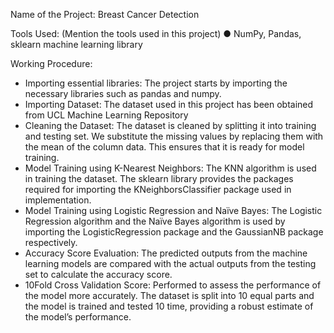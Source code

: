 Name of the Project: Breast Cancer Detection

Tools Used: (Mention the tools used in this project)
● NumPy, Pandas, sklearn machine learning library

Working Procedure:
- Importing essential libraries: The project starts by importing the necessary libraries such as
pandas and numpy.
- Importing Dataset: The dataset used in this project has been obtained from UCL Machine
Learning Repository
- Cleaning the Dataset: The dataset is cleaned by splitting it into training and testing set. We
substitute the missing values by replacing them with the mean of the column data. This
ensures that it is ready for model training.
- Model Training using K-Nearest Neighbors: The KNN algorithm is used in training the
dataset. The sklearn library provides the packages required for importing the
KNeighborsClassifier package used in implementation.
- Model Training using Logistic Regression and Naïve Bayes: The Logistic Regression
algorithm and the Naïve Bayes algorithm is used by importing the LogisticRegression
package and the GaussianNB package respectively.
- Accuracy Score Evaluation: The predicted outputs from the machine learning models are
compared with the actual outputs from the testing set to calculate the accuracy score.
- 10Fold Cross Validation Score: Performed to assess the performance of the model more
accurately. The dataset is split into 10 equal parts and the model is trained and tested 10
time, providing a robust estimate of the model’s performance.
